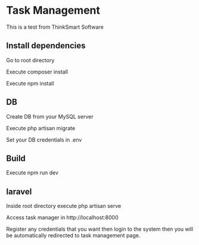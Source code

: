 # Task Management
<p>This is a test from ThinkSmart Software</p>

## Install dependencies
<p>Go to root directory</p>
<p>Execute composer install</p>
<p>Execute npm install</p>

## DB
<p>Create DB from your MySQL server</p>
<p>Execute php artisan migrate</p>
<p>Set your DB credentials in .env</p>

## Build
<p>Execute npm run dev

## laravel
<p>Inside root directory execute php artisan serve</p>
<p>Access task manager in http://localhost:8000</p>
<p>Register any credentials that you want then login to the system then you will be automatically redirected to task management page.</p>
